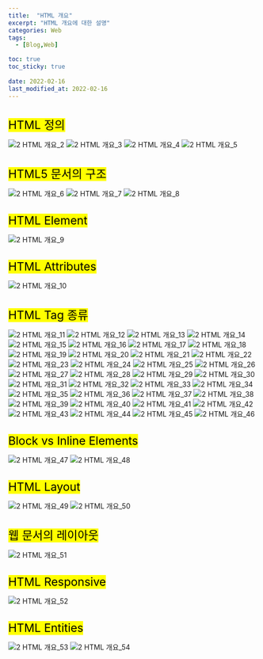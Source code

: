 ```yaml
---
title:  "HTML 개요"
excerpt: "HTML 개요에 대한 설명"
categories: Web
tags:
  - [Blog,Web]

toc: true
toc_sticky: true
 
date: 2022-02-16
last_modified_at: 2022-02-16
---
```


<br>
<mark style="font-size:23px">HTML 정의</mark>

![2  HTML 개요_2](https://user-images.githubusercontent.com/95912146/154271884-52dd7600-140b-4416-b64e-0a57bd5353b2.png)
![2  HTML 개요_3](https://user-images.githubusercontent.com/95912146/154271888-224f6d68-9e68-4658-bd0b-276a53ca2d86.png)
![2  HTML 개요_4](https://user-images.githubusercontent.com/95912146/154271890-c3b788d6-ef0a-430e-81e3-f15ae94d7a93.png)
![2  HTML 개요_5](https://user-images.githubusercontent.com/95912146/154271891-a152362a-2228-48ac-a907-2beb5636cb58.png)

<br>
<mark style="font-size:23px">HTML5 문서의 구조</mark>

![2  HTML 개요_6](https://user-images.githubusercontent.com/95912146/154271895-0310e9ea-8018-4457-830e-023b57ae2fe0.png)
![2  HTML 개요_7](https://user-images.githubusercontent.com/95912146/154271901-b74fcabd-3aa9-4460-9789-454efd0b63d1.png)
![2  HTML 개요_8](https://user-images.githubusercontent.com/95912146/154271906-d383c0a6-2758-4cb7-95e7-013350b1e362.png)

<br>
<mark style="font-size:23px">HTML Element</mark>

![2  HTML 개요_9](https://user-images.githubusercontent.com/95912146/154271910-87ab337e-f053-4b56-b0f3-f6c6a0121aaa.png)

<br>
<mark style="font-size:23px">HTML Attributes</mark>

![2  HTML 개요_10](https://user-images.githubusercontent.com/95912146/154271912-bac09e2f-baf8-424b-b360-f3593c1cc891.png)

<br>
<mark style="font-size:23px">HTML Tag 종류</mark>

![2  HTML 개요_11](https://user-images.githubusercontent.com/95912146/154271914-03034807-3187-45f5-aa2f-8f639c0e7f0b.png)
![2  HTML 개요_12](https://user-images.githubusercontent.com/95912146/154271917-6e1fa037-4edf-45ef-9817-e1ad28a0ccbe.png)
![2  HTML 개요_13](https://user-images.githubusercontent.com/95912146/154271920-365a1b1a-233b-4b0b-91c7-e50ec4df2cfa.png)
![2  HTML 개요_14](https://user-images.githubusercontent.com/95912146/154271924-036e8a29-1fae-4ff8-8c4b-fc6748b7035b.png)
![2  HTML 개요_15](https://user-images.githubusercontent.com/95912146/154271926-8691cb6d-2c7c-46ef-9f3f-8ff6fba0c9b3.png)
![2  HTML 개요_16](https://user-images.githubusercontent.com/95912146/154271930-4a1222f8-7c8a-456d-acfa-f3413b280ba2.png)
![2  HTML 개요_17](https://user-images.githubusercontent.com/95912146/154271934-789bfe9a-ead3-423b-81cf-71f986b94866.png)
![2  HTML 개요_18](https://user-images.githubusercontent.com/95912146/154271936-13870a7e-b365-43f8-a6b9-b586d62bf077.png)
![2  HTML 개요_19](https://user-images.githubusercontent.com/95912146/154271940-c3aeebd9-40c8-4da6-b610-858674acd302.png)
![2  HTML 개요_20](https://user-images.githubusercontent.com/95912146/154271942-1abe1ec4-7209-48d5-8183-6a5d784ea862.png)
![2  HTML 개요_21](https://user-images.githubusercontent.com/95912146/154271943-a84a63ac-740d-466e-b8a5-61afca7eeffe.png)
![2  HTML 개요_22](https://user-images.githubusercontent.com/95912146/154271944-a96c3f1d-844a-4111-b30c-a92d60808d98.png)
![2  HTML 개요_23](https://user-images.githubusercontent.com/95912146/154271947-ca214045-5c69-41aa-96e5-fd411433cb68.png)
![2  HTML 개요_24](https://user-images.githubusercontent.com/95912146/154271949-54e216ed-474e-4812-a0ce-7575c267dc1d.png)
![2  HTML 개요_25](https://user-images.githubusercontent.com/95912146/154271952-74c9b5ff-d317-4b89-9811-70c78379ca9d.png)
![2  HTML 개요_26](https://user-images.githubusercontent.com/95912146/154271954-598eb030-afce-4671-bcab-52923c4a3d1f.png)
![2  HTML 개요_27](https://user-images.githubusercontent.com/95912146/154271956-090680db-bc3d-4701-b5b2-d60e2b1c4295.png)
![2  HTML 개요_28](https://user-images.githubusercontent.com/95912146/154271959-8e8d88c7-8a90-4863-b588-af370611cd73.png)
![2  HTML 개요_29](https://user-images.githubusercontent.com/95912146/154271962-d1f4d6e7-d83e-4d6c-91e5-d8adc8bd28cd.png)
![2  HTML 개요_30](https://user-images.githubusercontent.com/95912146/154271966-c3c927f1-9fd0-4c66-add4-52c7dd978616.png)
![2  HTML 개요_31](https://user-images.githubusercontent.com/95912146/154271968-12a6b3d3-774d-4ec5-a7d4-893a7853f49f.png)
![2  HTML 개요_32](https://user-images.githubusercontent.com/95912146/154271969-892d29a9-fbca-4eae-a4f5-5eaa0ac2e919.png)
![2  HTML 개요_33](https://user-images.githubusercontent.com/95912146/154271973-f145d2ec-c8e7-4859-a651-bc0f04ef1b61.png)
![2  HTML 개요_34](https://user-images.githubusercontent.com/95912146/154271978-278ea4bc-d697-4d7b-8a4b-076462dbdc70.png)
![2  HTML 개요_35](https://user-images.githubusercontent.com/95912146/154271982-1f699009-6ac5-4826-94ac-95d8bfdb1f75.png)
![2  HTML 개요_36](https://user-images.githubusercontent.com/95912146/154271983-ff5ba7c9-ab36-48d7-a126-093bb2cc9545.png)
![2  HTML 개요_37](https://user-images.githubusercontent.com/95912146/154271985-21e07723-a4d5-45db-862f-9bb9ef767905.png)
![2  HTML 개요_38](https://user-images.githubusercontent.com/95912146/154271988-78d54ef5-8db2-48a5-8443-036831a66515.png)
![2  HTML 개요_39](https://user-images.githubusercontent.com/95912146/154271990-64fd8e98-bbcf-4469-ab8e-37013298b236.png)
![2  HTML 개요_40](https://user-images.githubusercontent.com/95912146/154271993-1a6870b2-7997-4f29-bc24-02c023f34e10.png)
![2  HTML 개요_41](https://user-images.githubusercontent.com/95912146/154271997-e465bf87-238d-4d2e-ba0c-c03e4cd98a29.png)
![2  HTML 개요_42](https://user-images.githubusercontent.com/95912146/154272000-0dbd0f0c-d0b5-48aa-8b79-4607ac6b6c07.png)
![2  HTML 개요_43](https://user-images.githubusercontent.com/95912146/154272004-44decd23-f432-4404-b9d4-5f8aa8067a1b.png)
![2  HTML 개요_44](https://user-images.githubusercontent.com/95912146/154272005-3bb1503c-7751-4c6a-8f76-b747c81183a3.png)
![2  HTML 개요_45](https://user-images.githubusercontent.com/95912146/154272006-b54cdd44-8821-4151-8dc8-0b2f6a7f1a38.png)
![2  HTML 개요_46](https://user-images.githubusercontent.com/95912146/154272011-1cdc0e50-65d8-4cf6-9ac2-0cb3b9f5557e.png)

<br>
<mark style="font-size:23px">Block vs Inline Elements</mark>

![2  HTML 개요_47](https://user-images.githubusercontent.com/95912146/154272013-53a70394-7b6a-4e25-bb15-665bb20ddba1.png)
![2  HTML 개요_48](https://user-images.githubusercontent.com/95912146/154272014-5bf344aa-8674-4722-b670-464dfdc8818b.png)

<br>
<mark style="font-size:23px">HTML Layout</mark>

![2  HTML 개요_49](https://user-images.githubusercontent.com/95912146/154272016-aa6e93be-2e0a-41d7-afb2-40546b1f3504.png)
![2  HTML 개요_50](https://user-images.githubusercontent.com/95912146/154272021-c6e73c4d-99e3-4c64-aaa7-bee6bc90a8c3.png)

<br>
<mark style="font-size:23px">웹 문서의 레이아웃</mark>

![2  HTML 개요_51](https://user-images.githubusercontent.com/95912146/154272025-628dc58d-a228-4f32-9d23-8027c1ba1755.png)

<br>
<mark style="font-size:23px">HTML Responsive</mark>

![2  HTML 개요_52](https://user-images.githubusercontent.com/95912146/154272030-432f4297-67b1-406c-86a1-692e1c77c6b1.png)

<br>
<mark style="font-size:23px">HTML Entities</mark>

![2  HTML 개요_53](https://user-images.githubusercontent.com/95912146/154272032-55b3fad7-17b0-4c68-8437-981797979c14.png)
![2  HTML 개요_54](https://user-images.githubusercontent.com/95912146/154272034-49d5c21a-bf0b-41df-920c-65d8787b65f8.png)
